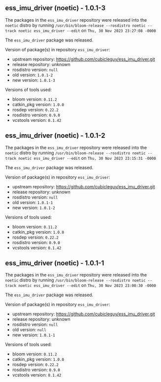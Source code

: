 ## ess_imu_driver (noetic) - 1.0.1-3

The packages in the `ess_imu_driver` repository were released into the `noetic` distro by running `/usr/bin/bloom-release --rosdistro noetic --track noetic ess_imu_driver --edit` on `Thu, 30 Nov 2023 23:27:08 -0000`

The `ess_imu_driver` package was released.

Version of package(s) in repository `ess_imu_driver`:

- upstream repository: https://github.com/cubicleguy/ess_imu_driver.git
- release repository: unknown
- rosdistro version: `null`
- old version: `1.0.1-2`
- new version: `1.0.1-3`

Versions of tools used:

- bloom version: `0.11.2`
- catkin_pkg version: `1.0.0`
- rosdep version: `0.22.2`
- rosdistro version: `0.9.0`
- vcstools version: `0.1.42`


## ess_imu_driver (noetic) - 1.0.1-2

The packages in the `ess_imu_driver` repository were released into the `noetic` distro by running `/usr/bin/bloom-release --rosdistro noetic --track noetic ess_imu_driver --edit` on `Thu, 30 Nov 2023 23:15:31 -0000`

The `ess_imu_driver` package was released.

Version of package(s) in repository `ess_imu_driver`:

- upstream repository: https://github.com/cubicleguy/ess_imu_driver.git
- release repository: unknown
- rosdistro version: `null`
- old version: `1.0.1-1`
- new version: `1.0.1-2`

Versions of tools used:

- bloom version: `0.11.2`
- catkin_pkg version: `1.0.0`
- rosdep version: `0.22.2`
- rosdistro version: `0.9.0`
- vcstools version: `0.1.42`


## ess_imu_driver (noetic) - 1.0.1-1

The packages in the `ess_imu_driver` repository were released into the `noetic` distro by running `/usr/bin/bloom-release --rosdistro noetic --track noetic ess_imu_driver --edit` on `Thu, 30 Nov 2023 23:00:30 -0000`

The `ess_imu_driver` package was released.

Version of package(s) in repository `ess_imu_driver`:

- upstream repository: https://github.com/cubicleguy/ess_imu_driver.git
- release repository: unknown
- rosdistro version: `null`
- old version: `null`
- new version: `1.0.1-1`

Versions of tools used:

- bloom version: `0.11.2`
- catkin_pkg version: `1.0.0`
- rosdep version: `0.22.2`
- rosdistro version: `0.9.0`
- vcstools version: `0.1.42`


